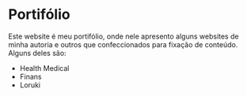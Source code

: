 # Portifólio

Este website é meu portifólio, onde nele apresento alguns websites de minha autoria e outros que confeccionados para fixação de conteúdo. Alguns deles são:
- Health Medical
- Finans
- Loruki
